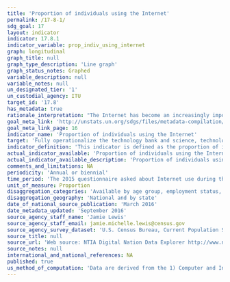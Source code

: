 ```yaml
---
title: 'Proportion of individuals using the Internet'
permalink: /17-8-1/
sdg_goal: 17
layout: indicator
indicator: 17.8.1
indicator_variable: prop_indiv_using_internet
graph: longitudinal
graph_title: null
graph_type_description: 'Line graph'
graph_status_notes: Graphed
variable_description: null
variable_notes: null
un_designated_tier: '1'
un_custodial_agency: ITU
target_id: '17.8'
has_metadata: true
rationale_interpretation: "The Internet has become an increasingly important tool to access public information, which is a relevant means to protect fundamental freedoms. The number of Internet users has increased substantially over the last decade and access to the Internet has changed the way people live, communicate, work and do business. Internet uptake is a key indicator tracked by policy makers and others to measure the development of the information society and the growth of Internet content ' including user-generated content ' provides access to increasing amounts of information and services. \nDespite growth in networks, services and applications, information and communication technology (ICT) access and use is still far from equally distributed, and many people cannot yet benefit from the potential of the Internet. This indicator highlights the importance of Internet use as a development enabler and helps to measure the digital divide, which, if not properly addressed, will aggravate inequalities in all development domains. Classificatory variables for individuals using the Internet ' such as age, sex, education level or labour force status ' can help identify digital divides in individuals using the Internet. This information can contribute to the design of targeted policies to overcome those divides. \nThe proportion of individuals using the Internet is an established indicator and also one of the three ICT-related Millennium Development Goal (MDG) indicators (for Target 8F). It is part of the Partnership on Measuring ICT for Development's Core List of Indicators, which has been endorsed by the UN Statistical Commission (last time in 2014). It is also included in the ITU ICT Development Index, and thus considered a key metric for international comparisons of ICT developments."
goal_meta_link: 'http://unstats.un.org/sdgs/files/metadata-compilation/Metadata-Goal-17.pdf'
goal_meta_link_page: 16
indicator_name: 'Proportion of individuals using the Internet'
target: 'Fully operationalize the technology bank and science, technology and innovation capacity-building mechanism for least developed countries by 2017 and enhance the use of enabling technology, in particular information and communications technology.'
indicator_definition: 'This indicator is defined as the proportion of individuals who used the Internet from any location in the last three months. The Internet is a worldwide public computer network. It provides access to a number of communication services including the World Wide Web and carries e-mail, news, entertainment and data files, irrespective of the device used (not assumed to be only via a computer _ it may also be by mobile telephone, tablet, PDA, games machine, digital TV etc.). Access can be via a fixed or mobile network. For countries that collect data on this indicator through an official survey, this indicator is calculated by dividing the total number of in-scope individuals using the Internet (from any location) in the last 3 months by the total number of in-scope individuals. For countries that have not carried out an official survey, data are estimated (by ITU) based on the number of Internet subscriptions and other socioeconomic indicators such as for example GNI per capita, and on the time series data of the indicator.'
actual_indicator_available: 'Proportion of individuals using the Internet'
actual_indicator_available_description: 'Proportion of individuals using the Internet, age 3 and over'
comments_and_limitations: NA
periodicity: 'Annual or biennial'
time_period: 'The 2015 questionnaire asked about Internet use during the past 6 months. Earlier questionnaires did not specify a reference period.'
unit_of_measure: Proportion
disaggregation_categories: 'Available by age group, employment status, income (2010 forward), education, sex, race and Hispanic origin, disability status (2009 forward), metropolitan status, and whether school-aged child in household'
disaggregation_geography: 'National and by state'
date_of_national_source_publication: 'March 2016'
date_metadata_updated: 'September 2016'
source_agency_staff_name: 'Jamie Lewis'
source_agency_staff_email: jamie.michelle.lewis@census.gov
source_agency_survey_dataset: 'U.S. Census Bureau, Current Population Survey Internet Use Supplements'
source_title: null
source_url: 'Web source: NTIA Digital Nation Data Explorer http://www.ntia.doc.gov/other-publication/2016/digital-nation-data-explorer'
source_notes: null
international_and_national_references: NA
published: true
us_method_of_computation: 'Data are derived from the 1) Computer and Internet Use and 2) School Enrollment and Internet Use Supplements of the Current Population Survey (CPS). The Census Bureau and Bureau of Labor Statistics jointly sponsor the CPS. The Census Bureau and National Center for Education Statistics jointly sponsored the 2007 and 2009-2010 supplements, and the National Telecommunications and Information Administration sponsored the 2011-2013 and 2015 supplements. Data are collected by the Census Bureau. Individuals using the Internet: Persons age 3 and over who use the Internet from any location. Metadata sources: http://www.census.gov/programs-surveys/cps/technical-documentation/complete.html'
---
```

